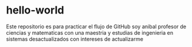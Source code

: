 # hello-world
Este repositorio es para practicar el flujo de GitHub
soy anibal profesor de ciencias y matematicas con una maestria y estudias de ingenieria en sistemas desactualizados
con intereses de actualizarme

